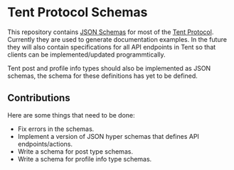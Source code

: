 # Tent Protocol Schemas

This repository contains [JSON Schemas](http://json-schema.org/) for most of the
[Tent Protocol](http://tent.io). Currently they are used to generate
documentation examples. In the future they will also contain specifications for
all API endpoints in Tent so that clients can be implemented/updated
programmtically.

Tent post and profile info types should also be implemented as JSON schemas, the
schema for these definitions has yet to be defined.

## Contributions

Here are some things that need to be done:

- Fix errors in the schemas.
- Implement a version of JSON hyper schemas that defines API endpoints/actions.
- Write a schema for post type schemas.
- Write a schema for profile info type schemas.
